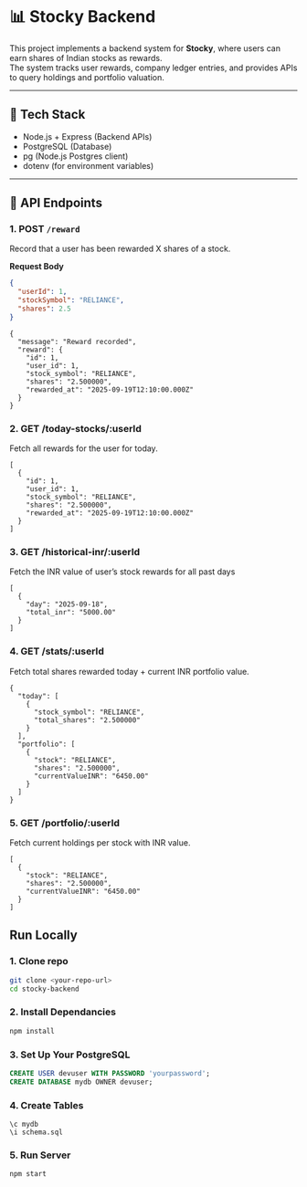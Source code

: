 # 📊 Stocky Backend 

This project implements a backend system for **Stocky**, where users can earn shares of Indian stocks as rewards.  
The system tracks user rewards, company ledger entries, and provides APIs to query holdings and portfolio valuation.

---

## 🚀 Tech Stack
- Node.js + Express (Backend APIs)
- PostgreSQL (Database)
- pg (Node.js Postgres client)
- dotenv (for environment variables)

---

## 📌 API Endpoints

### 1. POST `/reward`
Record that a user has been rewarded X shares of a stock.

**Request Body**
```json
{
  "userId": 1,
  "stockSymbol": "RELIANCE",
  "shares": 2.5
}
```
```response
{
  "message": "Reward recorded",
  "reward": {
    "id": 1,
    "user_id": 1,
    "stock_symbol": "RELIANCE",
    "shares": "2.500000",
    "rewarded_at": "2025-09-19T12:10:00.000Z"
  }
}
```
### 2. GET /today-stocks/:userId
Fetch all rewards for the user for today.
```
[
  {
    "id": 1,
    "user_id": 1,
    "stock_symbol": "RELIANCE",
    "shares": "2.500000",
    "rewarded_at": "2025-09-19T12:10:00.000Z"
  }
]
```
### 3. GET /historical-inr/:userId
Fetch the INR value of user’s stock rewards for all past days
```
[
  {
    "day": "2025-09-18",
    "total_inr": "5000.00"
  }
]
```
### 4. GET /stats/:userId
Fetch total shares rewarded today + current INR portfolio value.
```
{
  "today": [
    {
      "stock_symbol": "RELIANCE",
      "total_shares": "2.500000"
    }
  ],
  "portfolio": [
    {
      "stock": "RELIANCE",
      "shares": "2.500000",
      "currentValueINR": "6450.00"
    }
  ]
}
```
### 5. GET /portfolio/:userId
Fetch current holdings per stock with INR value.
```
[
  {
    "stock": "RELIANCE",
    "shares": "2.500000",
    "currentValueINR": "6450.00"
  }
]
```
## Run Locally

### 1. Clone repo
```bash
git clone <your-repo-url>
cd stocky-backend
```
### 2. Install Dependancies 
```bash
npm install
```
### 3. Set Up Your PostgreSQL
```sql
CREATE USER devuser WITH PASSWORD 'yourpassword';
CREATE DATABASE mydb OWNER devuser;
```
### 4. Create Tables 
```
\c mydb
\i schema.sql
```
### 5. Run Server
```
npm start
```

